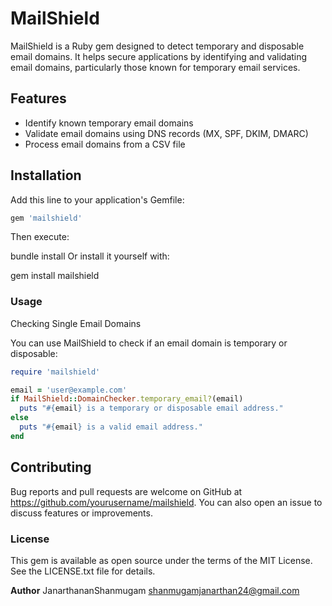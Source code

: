 # MailShield

MailShield is a Ruby gem designed to detect temporary and disposable email domains. It helps secure applications by identifying and validating email domains, particularly those known for temporary email services.

## Features

- Identify known temporary email domains
- Validate email domains using DNS records (MX, SPF, DKIM, DMARC)
- Process email domains from a CSV file

## Installation

Add this line to your application's Gemfile:

```ruby
gem 'mailshield'
```

Then execute:

bundle install
Or install it yourself with:

gem install mailshield

### Usage
Checking Single Email Domains

You can use MailShield to check if an email domain is temporary or disposable:
```ruby
require 'mailshield'

email = 'user@example.com'
if MailShield::DomainChecker.temporary_email?(email)
  puts "#{email} is a temporary or disposable email address."
else
  puts "#{email} is a valid email address."
end
```


## Contributing
Bug reports and pull requests are welcome on GitHub at https://github.com/yourusername/mailshield. You can also open an issue to discuss features or improvements.

### License
This gem is available as open source under the terms of the MIT License. See the LICENSE.txt file for details.

**Author**
JanarthananShanmugam
shanmugamjanarthan24@gmail.com
